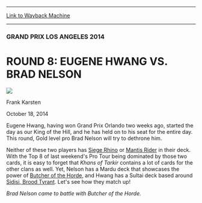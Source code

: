 
---
[Link to Wayback Machine](https://web.archive.org/web/20141021150419/http://magic.wizards.com/en/events/coverage/gpla14/r8fm)

[_metadata_:description]:- "Eugene Hwang, having won Grand Prix Orlando two weeks ago, started the day as our King of the Hill, and he has held on to his seat for the entire day. This round, Gold level pro Brad Nelson will try to dethrone him."
[_metadata_:generator]:- "Drupal 7 (http://drupal.org)"
[_metadata_:node]:- "288901"
[_metadata_:publish_date]:- "2014-10-18"
[_metadata_:source]:- "div-main"
[_metadata_:title]:- "ROUND 8: EUGENE HWANG VS. BRAD NELSON"
[_metadata_:wayback_capture_timestamp]:- "2014-10-21 15:04:19"
[_metadata_:wayback_raw_url]:- "https://web.archive.org/web/20141021150419id_/http://magic.wizards.com/en/events/coverage/gpla14/r8fm"
[_metadata_:wayback_url]:- "http://magic.wizards.com/en/events/coverage/gpla14/r8fm"
---





### GRAND PRIX LOS ANGELES 2014


ROUND 8: EUGENE HWANG VS. BRAD NELSON
=====================================



![](https://media.magic.wizards.com/styles/auth_small/public/images/person/authorpic_FrankKarsten.jpg)

Frank Karsten




October 18, 2014
 










Eugene Hwang, having won Grand Prix Orlando two weeks ago, started the day as our King of the Hill, and he has held on to his seat for the entire day. This round, Gold level pro Brad Nelson will try to dethrone him.



 Neither of these two players has [Siege Rhino](http://gatherer.wizards.com/Pages/Card/Details.aspx?name=Siege+Rhino) or [Mantis Rider](http://gatherer.wizards.com/Pages/Card/Details.aspx?name=Mantis+Rider) in their deck. With the Top 8 of last weekend's Pro Tour being dominated by those two cards, it is easy to forget that *Khans of Tarkir* contains a lot of cards for the other clans as well. Yet, Nelson has a Mardu deck that showcases the power of [Butcher of the Horde](http://gatherer.wizards.com/Pages/Card/Details.aspx?name=Butcher+of+the+Horde), and Hwang has a Sultai deck based around [Sidisi, Brood Tyrant](http://gatherer.wizards.com/Pages/Card/Details.aspx?name=Sidisi%2C+Brood+Tyrant). Let's see how they match up!






*Brad Nelson came to battle with Butcher of the Horde.*

  






 
 




  







